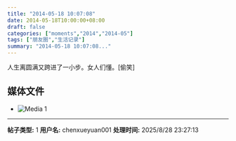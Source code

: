 ```yaml
---
title: "2014-05-18 10:07:08"
date: 2014-05-18T10:00:00+08:00
draft: false
categories: ["moments","2014","2014-05"]
tags: ["朋友圈","生活记录"]
summary: "2014-05-18 10:07:08..."
---
```


人生离圆满又跨进了一小步。女人们懂。[偷笑]

## 媒体文件

- ![Media 1](/Moments/photos/2014-05-18/201405181007080.jpg)

---

**帖子类型:** 1
**用户名:** chenxueyuan001
**处理时间:** 2025/8/28 23:27:13